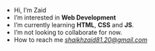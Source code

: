 -  Hi, I’m Zaid
-  I’m interested in **Web Development**
-  I’m currently learning **HTML**, **CSS** and **JS**.
-  I’m not looking to collaborate for now.
-  How to reach me *shaikhzaid81.20@gmail.com*

<!---
Zxaidman is a ✨ special ✨ repository because its `README.md` (this file) appears on your GitHub profile.
You can click the Preview link to take a look at your changes.
--->
